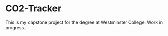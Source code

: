 # CO2-Tracker

This is my capstone project for the degree at Westminster College.
Work in progress..
